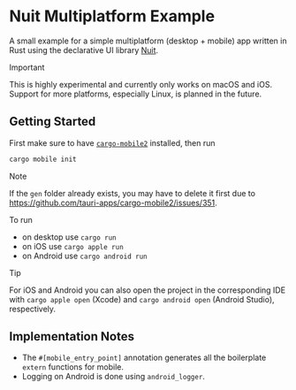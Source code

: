 # Nuit Multiplatform Example

A small example for a simple multiplatform (desktop + mobile) app written in Rust using the declarative UI library [Nuit](https://github.com/fwcd/nuit).

> [!IMPORTANT]
> This is highly experimental and currently only works on macOS and iOS. Support for more platforms, especially Linux, is planned in the future.

## Getting Started

First make sure to have [`cargo-mobile2`](https://github.com/tauri-apps/cargo-mobile2) installed, then run

```sh
cargo mobile init
```

> [!NOTE]
> If the `gen` folder already exists, you may have to delete it first due to https://github.com/tauri-apps/cargo-mobile2/issues/351.

To run

- on desktop use `cargo run`
- on iOS use `cargo apple run`
- on Android use `cargo android run`

> [!TIP]
> For iOS and Android you can also open the project in the corresponding IDE with `cargo apple open` (Xcode) and `cargo android open` (Android Studio), respectively.

## Implementation Notes

- The `#[mobile_entry_point]` annotation generates all the boilerplate `extern` functions for mobile.
- Logging on Android is done using `android_logger`.

